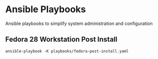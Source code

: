 # Ansible Playbooks
Ansible playbooks to simplify system administration and configuration

## Fedora 28 Workstation Post Install

```
ansible-playbook -K playbooks/fedora-post-install.yaml
```
